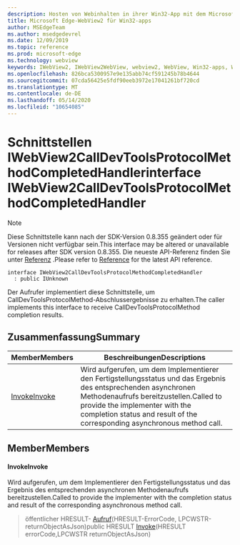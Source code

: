 ```yaml
---
description: Hosten von Webinhalten in ihrer Win32-App mit dem Microsoft Edge WebView2-Steuerelement
title: Microsoft Edge-WebView2 für Win32-apps
author: MSEdgeTeam
ms.author: msedgedevrel
ms.date: 12/09/2019
ms.topic: reference
ms.prod: microsoft-edge
ms.technology: webview
keywords: IWebView2, IWebView2WebView, webview2, WebView, Win32-apps, Win32, Edge
ms.openlocfilehash: 826bca5300957e9e135abb74cf591245b78b4644
ms.sourcegitcommit: 07cda56425e5fdf90eeb3972e17041261bf720cd
ms.translationtype: MT
ms.contentlocale: de-DE
ms.lasthandoff: 05/14/2020
ms.locfileid: "10654085"
---
```

# <span data-ttu-id="57ceb-104">Schnittstellen IWebView2CallDevToolsProtocolMethodCompletedHandler</span><span class="sxs-lookup"><span data-stu-id="57ceb-104">interface IWebView2CallDevToolsProtocolMethodCompletedHandler</span></span> 

> [!NOTE]
> <span data-ttu-id="57ceb-105">Diese Schnittstelle kann nach der SDK-Version 0.8.355 geändert oder für Versionen nicht verfügbar sein.</span><span class="sxs-lookup"><span data-stu-id="57ceb-105">This interface may be altered or unavailable for releases after SDK version 0.8.355.</span></span> <span data-ttu-id="57ceb-106">Die neueste API-Referenz finden Sie unter [Referenz](../../../webview2-api-reference.md) .</span><span class="sxs-lookup"><span data-stu-id="57ceb-106">Please refer to [Reference](../../../webview2-api-reference.md) for the latest API reference.</span></span>

```
interface IWebView2CallDevToolsProtocolMethodCompletedHandler
  : public IUnknown
```

<span data-ttu-id="57ceb-107">Der Aufrufer implementiert diese Schnittstelle, um CallDevToolsProtocolMethod-Abschlussergebnisse zu erhalten.</span><span class="sxs-lookup"><span data-stu-id="57ceb-107">The caller implements this interface to receive CallDevToolsProtocolMethod completion results.</span></span>

## <span data-ttu-id="57ceb-108">Zusammenfassung</span><span class="sxs-lookup"><span data-stu-id="57ceb-108">Summary</span></span>

 <span data-ttu-id="57ceb-109">Member</span><span class="sxs-lookup"><span data-stu-id="57ceb-109">Members</span></span>                        | <span data-ttu-id="57ceb-110">Beschreibungen</span><span class="sxs-lookup"><span data-stu-id="57ceb-110">Descriptions</span></span>
--------------------------------|---------------------------------------------
[<span data-ttu-id="57ceb-111">Invoke</span><span class="sxs-lookup"><span data-stu-id="57ceb-111">Invoke</span></span>](#invoke) | <span data-ttu-id="57ceb-112">Wird aufgerufen, um dem Implementierer den Fertigstellungsstatus und das Ergebnis des entsprechenden asynchronen Methodenaufrufs bereitzustellen.</span><span class="sxs-lookup"><span data-stu-id="57ceb-112">Called to provide the implementer with the completion status and result of the corresponding asynchronous method call.</span></span>

## <span data-ttu-id="57ceb-113">Member</span><span class="sxs-lookup"><span data-stu-id="57ceb-113">Members</span></span>

#### <span data-ttu-id="57ceb-114">Invoke</span><span class="sxs-lookup"><span data-stu-id="57ceb-114">Invoke</span></span> 

<span data-ttu-id="57ceb-115">Wird aufgerufen, um dem Implementierer den Fertigstellungsstatus und das Ergebnis des entsprechenden asynchronen Methodenaufrufs bereitzustellen.</span><span class="sxs-lookup"><span data-stu-id="57ceb-115">Called to provide the implementer with the completion status and result of the corresponding asynchronous method call.</span></span>

> <span data-ttu-id="57ceb-116">öffentlicher HRESULT- [Aufruf](#invoke)(HRESULT-ErrorCode, LPCWSTR-returnObjectAsJson)</span><span class="sxs-lookup"><span data-stu-id="57ceb-116">public HRESULT [Invoke](#invoke)(HRESULT errorCode,LPCWSTR returnObjectAsJson)</span></span>

